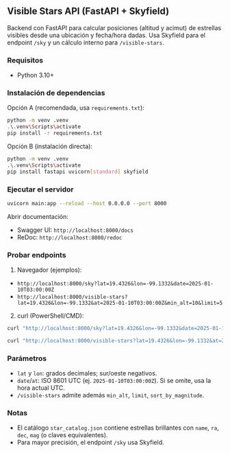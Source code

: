 ## Visible Stars API (FastAPI + Skyfield)

Backend con FastAPI para calcular posiciones (altitud y acimut) de estrellas visibles desde una ubicación y fecha/hora dadas. Usa Skyfield para el endpoint `/sky` y un cálculo interno para `/visible-stars`.

### Requisitos
- Python 3.10+

### Instalación de dependencias
Opción A (recomendada, usa `requirements.txt`):
```bash
python -m venv .venv
.\.venv\Scripts\activate
pip install -r requirements.txt
```

Opción B (instalación directa):
```bash
python -m venv .venv
.\.venv\Scripts\activate
pip install fastapi uvicorn[standard] skyfield
```

### Ejecutar el servidor
```bash
uvicorn main:app --reload --host 0.0.0.0 --port 8000
```

Abrir documentación:
- Swagger UI: `http://localhost:8000/docs`
- ReDoc: `http://localhost:8000/redoc`

### Probar endpoints
1) Navegador (ejemplos):
- `http://localhost:8000/sky?lat=19.4326&lon=-99.1332&date=2025-01-10T03:00:00Z`
- `http://localhost:8000/visible-stars?lat=19.4326&lon=-99.1332&at=2025-01-10T03:00:00Z&min_alt=10&limit=5`

2) curl (PowerShell/CMD):
```bash
curl "http://localhost:8000/sky?lat=19.4326&lon=-99.1332&date=2025-01-10T03:00:00Z"
```

```bash
curl "http://localhost:8000/visible-stars?lat=19.4326&lon=-99.1332&at=2025-01-10T03:00:00Z&min_alt=10&limit=5"
```

### Parámetros
- `lat` y `lon`: grados decimales; sur/oeste negativos.
- `date`/`at`: ISO 8601 UTC (ej. `2025-01-10T03:00:00Z`). Si se omite, usa la hora actual UTC.
- `/visible-stars` admite además `min_alt`, `limit`, `sort_by_magnitude`.

### Notas
- El catálogo `star_catalog.json` contiene estrellas brillantes con `name`, `ra`, `dec`, `mag` (o claves equivalentes).
- Para mayor precisión, el endpoint `/sky` usa Skyfield.


